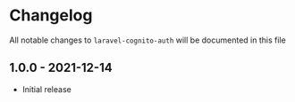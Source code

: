 # Changelog

All notable changes to `laravel-cognito-auth` will be documented in this file

## 1.0.0 - 2021-12-14

- Initial release
